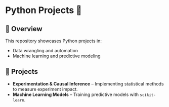# Python Projects 🐍

## 📌 Overview
This repository showcases Python projects in:
- Data wrangling and automation
- Machine learning and predictive modeling

## 📂 Projects
- **Experimentation & Causal Inference** – Implementing statistical methods to measure experiment impact.
- **Machine Learning Models** – Training predictive models with `scikit-learn`.
